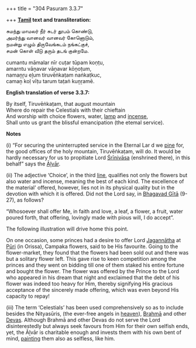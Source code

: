 +++
title = "304 Pasuram 3.3.7"

+++
**[Tamil](/definition/tamil#history "show Tamil definitions") text and transliteration:**

சுமந்து மாமலர் நீர் சுடர் தூபம் கொண்டு,  
அமர்ந்து வானவர் வானவர் கோனொடும்,  
நமன்று எழும் திருவேங்கடம் நங்கட்குச்,  
சமன் கொள் வீடு தரும் தடங் குன்றமே.

cumantu māmalar nīr cuṭar tūpam koṇṭu,  
amarntu vāṉavar vāṉavar kōṉoṭum,  
namaṉṟu eḻum tiruvēṅkaṭam naṅkaṭkuc,  
camaṉ koḷ vīṭu tarum taṭaṅ kuṉṟamē.

**English translation of verse 3.3.7:**

By itself, Tiruvēṅkaṭam, that august mountain  
Where do repair the Celestials with their chieftain  
And worship with choice flowers, water, [lamp](/definition/lamp#history "show lamp definitions") and [incense](/definition/incense#history "show incense definitions"),  
Shall unto us grant the blissful emancipation (the etemal service).

**Notes**

\(i\) “For securing the uninterrupted service in the Eternal Lar d we [pine](/definition/pine#history "show pine definitions") for, the good offices of the holy mountain, Tiruvēṅkaṭam, will do. It would be hardly necessary for us to propitiate Lord [Śrīnivāsa](/definition/shrinivasa#history "show Śrīnivāsa definitions") (enshrined there), in this behalf” says the [Āḻvār](/definition/aḻvar#vaishnavism "show Āḻvār definitions").

\(ii\) The adjective ‘Choice’, in the third [line](/definition/line#history "show line definitions"), qualifies not only the flowers but also water and incense, meaning the best of each kind. The excellence of the material' offered, however, lies not in its physical quality but in the devotion with which it is offered. Did not the Lord say, in [Bhagavad Gītā](/definition/bhagavad-gita#vaishnavism "show Bhagavad Gītā definitions") (9-27), as follows?

“Whosoever shall offer Me, in faith and love, a leaf, a flower, a fruit, water poured forth, that offering, lovingly made with pious will, I do accept”.

The following illustration will drive home this point.

On one occasion, some princes had a desire to offer Lord [Jagannātha](/definition/jagannatha#vaishnavism "show Jagannātha definitions") at [Pūri](/definition/puri#history "show Pūri definitions") (in Orissa), Campaka flowers, said to be His favourite. Going to the flower-market, they found that the flowers had been sold out and there was but a solitary flower left. This gave rise to keen competition among the princes and they went on bidding till one of them staked his entire fortune and bought the flower. The flower was offered by the Prince to the Lord who appeared in his dream that night and exclaimed that the debt of his flower was indeed too heavy for Him, thereby signifying His gracious acceptance of the sincerely made offering, which was even beyond His capacity to repay!

\(iii\) The term ‘Celestials’ has been used comprehensively so as to include besides the Nityasūris, (the ever-free angels in [heaven](/definition/heaven#history "show heaven definitions")), [Brahmā](/definition/brahma#vaishnavism "show Brahmā definitions") and other [Devas](/definition/deva#vaishnavism "show Devas definitions"). Although Brahmā and other Devas do not serve the Lord disinterestedly but always seek favours from Him for their own selfish ends, yet, the Āḻvār is charitable enough and invests them with his own bent of mind, [painting](/definition/painting#history "show painting definitions") them also as selfless, like him.


